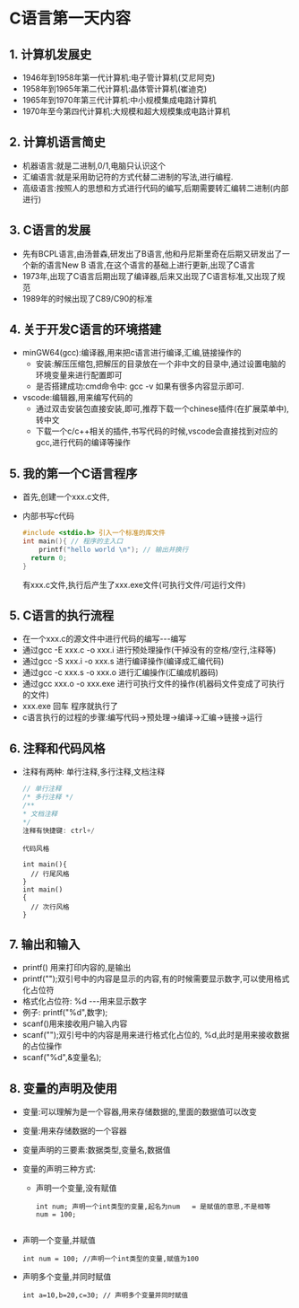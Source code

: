 # C语言第一天内容



## 1. 计算机发展史

* 1946年到1958年第一代计算机:电子管计算机(艾尼阿克)
* 1958年到1965年第二代计算机:晶体管计算机(崔迪克)
* 1965年到1970年第三代计算机:中小规模集成电路计算机
* 1970年至今第四代计算机:大规模和超大规模集成电路计算机

## 2. 计算机语言简史

* 机器语言:就是二进制,0/1,电脑只认识这个
* 汇编语言:就是采用助记符的方式代替二进制的写法,进行编程.
* 高级语言:按照人的思想和方式进行代码的编写,后期需要转汇编转二进制(内部进行)



## 3. C语言的发展

* 先有BCPL语言,由汤普森,研发出了B语言,他和丹尼斯里奇在后期又研发出了一个新的语言New B 语言,在这个语言的基础上进行更新,出现了C语言
* 1973年,出现了C语言后期出现了编译器,后来又出现了C语言标准,又出现了规范
* 1989年的时候出现了C89/C90的标准



## 4. 关于开发C语言的环境搭建

* minGW64(gcc):编译器,用来把c语言进行编译,汇编,链接操作的
  * 安装:解压压缩包,把解压的目录放在一个非中文的目录中,通过设置电脑的环境变量来进行配置即可
  * 是否搭建成功:cmd命令中: gcc -v 如果有很多内容显示即可.
* vscode:编辑器,用来编写代码的
  * 通过双击安装包直接安装,即可,推荐下载一个chinese插件(在扩展菜单中),转中文
  * 下载一个c/c++相关的插件,书写代码的时候,vscode会直接找到对应的gcc,进行代码的编译等操作



## 5. 我的第一个C语言程序

* 首先,创建一个xxx.c文件,

* 内部书写c代码

  ```c
  #include <stdio.h> 引入一个标准的库文件
  int main(){ // 程序的主入口
      printf("hello world \n"); // 输出并换行
  	return 0;
  }
  ```

  有xxx.c文件,执行后产生了xxx.exe文件(可执行文件/可运行文件)

## 5. C语言的执行流程

* 在一个xxx.c的源文件中进行代码的编写---编写
* 通过gcc -E xxx.c -o xxx.i 进行预处理操作(干掉没有的空格/空行,注释等)
* 通过gcc -S xxx.i -o xxx.s 进行编译操作(编译成汇编代码)
* 通过gcc -c xxx.s -o xxx.o 进行汇编操作(汇编成机器码)
* 通过gcc xxx.o -o xxx.exe 进行可执行文件的操作(机器码文件变成了可执行的文件)
* xxx.exe 回车 程序就执行了
* c语言执行的过程的步骤:编写代码->预处理->编译->汇编->链接->运行

## 6. 注释和代码风格

* 注释有两种: 单行注释,多行注释,文档注释

  ```c
  // 单行注释
  /* 多行注释 */
  /**
  * 文档注释
  */
  注释有快捷键: ctrl+/  
  ```

  ```
  代码风格
  
  int main(){
  	// 行尾风格
  }
  int main()
  {
  	// 次行风格
  }
  ```

  

## 7. 输出和输入

* printf() 用来打印内容的,是输出
* printf("");双引号中的内容是显示的内容,有的时候需要显示数字,可以使用格式化占位符
* 格式化占位符: %d ---用来显示数字
* 例子: printf("%d",数字);
* scanf()用来接收用户输入内容
* scanf("");双引号中的内容是用来进行格式化占位的, %d,此时是用来接收数据的占位操作
* scanf("%d",&变量名);



## 8. 变量的声明及使用

* 变量:可以理解为是一个容器,用来存储数据的,里面的数据值可以改变

* 变量:用来存储数据的一个容器

* 变量声明的三要素:数据类型,变量名,数据值

* 变量的声明三种方式:

  * 声明一个变量,没有赋值

    ```
    int num; 声明一个int类型的变量,起名为num   = 是赋值的意思,不是相等
    num = 100;
  ```
  
* 声明一个变量,并赋值
  
    ```
    int num = 100; //声明一个int类型的变量,赋值为100
  ```
  
* 声明多个变量,并同时赋值
  
    ```
    int a=10,b=20,c=30; // 声明多个变量并同时赋值
  ```
  
    
